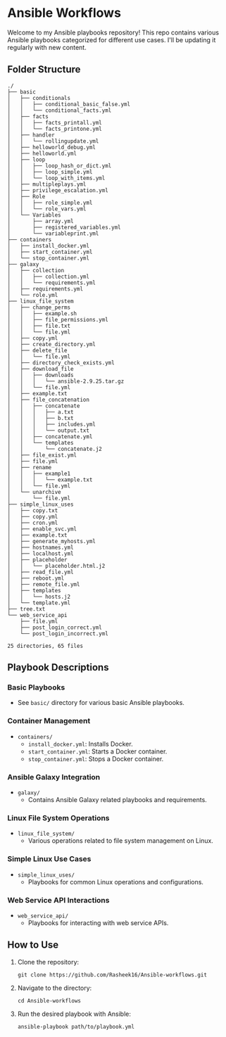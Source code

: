 # Ansible Workflows

Welcome to my Ansible playbooks repository! This repo contains various Ansible playbooks categorized for different use cases. I'll be updating it regularly with new content.

## Folder Structure

```
./
├── basic
│   ├── conditionals
│   │   ├── conditional_basic_false.yml
│   │   └── conditional_facts.yml
│   ├── facts
│   │   ├── facts_printall.yml
│   │   └── facts_printone.yml
│   ├── handler
│   │   └── rollingupdate.yml
│   ├── helloworld_debug.yml
│   ├── helloworld.yml
│   ├── loop
│   │   ├── loop_hash_or_dict.yml
│   │   ├── loop_simple.yml
│   │   └── loop_with_items.yml
│   ├── multipleplays.yml
│   ├── privilege_escalation.yml
│   ├── Role
│   │   ├── role_simple.yml
│   │   └── role_vars.yml
│   └── Variables
│       ├── array.yml
│       ├── registered_variables.yml
│       └── variableprint.yml
├── containers
│   ├── install_docker.yml
│   ├── start_container.yml
│   └── stop_container.yml
├── galaxy
│   ├── collection
│   │   ├── collection.yml
│   │   └── requirements.yml
│   ├── requirements.yml
│   └── role.yml
├── linux_file_system
│   ├── change_perms
│   │   ├── example.sh
│   │   ├── file_permissions.yml
│   │   ├── file.txt
│   │   └── file.yml
│   ├── copy.yml
│   ├── create_directory.yml
│   ├── delete_file
│   │   └── file.yml
│   ├── directory_check_exists.yml
│   ├── download_file
│   │   ├── downloads
│   │   │   └── ansible-2.9.25.tar.gz
│   │   └── file.yml
│   ├── example.txt
│   ├── file_concatenation
│   │   ├── concatenate
│   │   │   ├── a.txt
│   │   │   ├── b.txt
│   │   │   ├── includes.yml
│   │   │   └── output.txt
│   │   ├── concatenate.yml
│   │   └── templates
│   │       └── concatenate.j2
│   ├── file_exist.yml
│   ├── file.yml
│   ├── rename
│   │   ├── example1
│   │   │   └── example.txt
│   │   └── file.yml
│   └── unarchive
│       └── file.yml
├── simple_linux_uses
│   ├── copy.txt
│   ├── copy.yml
│   ├── cron.yml
│   ├── enable_svc.yml
│   ├── example.txt
│   ├── generate_myhosts.yml
│   ├── hostnames.yml
│   ├── localhost.yml
│   ├── placeholder
│   │   └── placeholder.html.j2
│   ├── read_file.yml
│   ├── reboot.yml
│   ├── remote_file.yml
│   ├── templates
│   │   └── hosts.j2
│   └── template.yml
├── tree.txt
└── web_service_api
    ├── file.yml
    ├── post_login_correct.yml
    └── post_login_incorrect.yml

25 directories, 65 files
```

## Playbook Descriptions

### Basic Playbooks

- See `basic/` directory for various basic Ansible playbooks.

### Container Management

- `containers/`
  - `install_docker.yml`: Installs Docker.
  - `start_container.yml`: Starts a Docker container.
  - `stop_container.yml`: Stops a Docker container.

### Ansible Galaxy Integration

- `galaxy/`
  - Contains Ansible Galaxy related playbooks and requirements.

### Linux File System Operations

- `linux_file_system/`
  - Various operations related to file system management on Linux.

### Simple Linux Use Cases

- `simple_linux_uses/`
  - Playbooks for common Linux operations and configurations.

### Web Service API Interactions

- `web_service_api/`
  - Playbooks for interacting with web service APIs.

## How to Use

1. Clone the repository:
   ```
   git clone https://github.com/Rasheek16/Ansible-workflows.git
   ```
2. Navigate to the directory:
   ```
   cd Ansible-workflows
   ```
3. Run the desired playbook with Ansible:
   ```
   ansible-playbook path/to/playbook.yml
   ```
